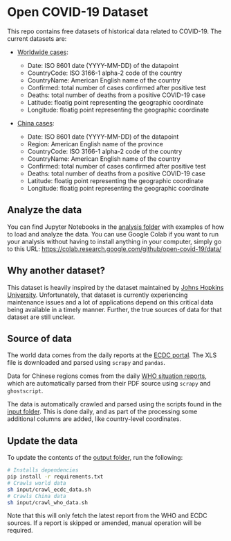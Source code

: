 # Open COVID-19 Dataset
This repo contains free datasets of historical data related to COVID-19.
The current datasets are:
* [Worldwide cases](output/world.csv):
  - Date: ISO 8601 date (YYYY-MM-DD) of the datapoint
  - CountryCode: ISO 3166-1 alpha-2 code of the country
  - CountryName: American English name of the country
  - Confirmed: total number of cases confirmed after positive test
  - Deaths: total number of deaths from a positive COVID-19 case
  - Latitude: floatig point representing the geographic coordinate
  - Longitude: floatig point representing the geographic coordinate

* [China cases](output/china.csv):
  - Date: ISO 8601 date (YYYY-MM-DD) of the datapoint
  - Region: American English name of the province
  - CountryCode: ISO 3166-1 alpha-2 code of the country
  - CountryName: American English name of the country
  - Confirmed: total number of cases confirmed after positive test
  - Deaths: total number of deaths from a positive COVID-19 case
  - Latitude: floatig point representing the geographic coordinate
  - Longitude: floatig point representing the geographic coordinate

## Analyze the data
You can find Jupyter Notebooks in the [analysis folder](input) with examples
of how to load and analyze the data. You can use Google Colab if you want to 
run your analysis without having to install anything in your computer, simply 
go to this URL: https://colab.research.google.com/github/open-covid-19/data/

## Why another dataset?
This dataset is heavily inspired by the dataset maintained by 
[Johns Hopkins University][1]. Unfortunately, that dataset is currently 
experiencing maintenance issues and a lot of applications depend on this 
critical data being available in a timely manner. Further, the true sources
of data for that dataset are still unclear.

## Source of data
The world data comes from the daily reports at the [ECDC portal][2].
The XLS file is downloaded and parsed using `scrapy` and `pandas`.

Data for Chinese regions comes from the daily [WHO situation reports][3],
which are automatically parsed from their PDF source using `scrapy` and
`ghostscript`.

The data is automatically crawled and parsed using the scripts found in the 
[input folder](input). This is done daily, and as part of the processing
some additional columns are added, like country-level coordinates.

## Update the data
To update the contents of the [output folder](output), run the following:
```sh
# Installs dependencies
pip install -r requirements.txt
# Crawls world data
sh input/crawl_ecdc_data.sh
# Crawls China data
sh input/crawl_who_data.sh
```

Note that this will only fetch the latest report from the WHO and ECDC sources.
If a report is skipped or amended, manual operation will be required. 

[1]: https://github.com/CSSEGISandData/COVID-19
[2]: https://www.ecdc.europa.eu/en/publications-data/download-todays-data-geographic-distribution-covid-19-cases-worldwide
[3]: https://www.who.int/emergencies/diseases/novel-coronavirus-2019/situation-reports